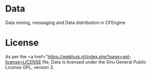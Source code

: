# Data
Data mining, messaging and Data distribution in CFEngine
# License
As per the <a href="https://webhuis.nl/index.php?page=gpl-license>LICENSE</a> file, Data is licensed under the Gnu General Public License GPL, version 3.
